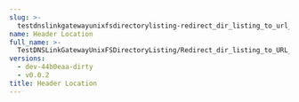 ```yaml
---
slug: >-
  testdnslinkgatewayunixfsdirectorylisting-redirect_dir_listing_to_url_with_trailing_slash_(http_proxy_tunneling_via_connect)-header_location
name: Header Location
full_name: >-
  TestDNSLinkGatewayUnixFSDirectoryListing/Redirect_dir_listing_to_URL_with_trailing_slash_(HTTP_proxy_tunneling_via_CONNECT)/Header_Location
versions:
  - dev-44b0eaa-dirty
  - v0.0.2
title: Header Location
---
```


